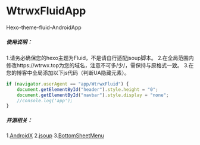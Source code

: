 # WtrwxFluidApp

Hexo-theme-fluid-AndroidApp

##### 使用说明：

1.请务必确保您的hexo主题为Fluid，不是请自行适配jsoup脚本。
2.在全局范围内修改https://wtrwx.top为您的域名，注意不可多/少/，需保持与原格式一致。
3.在您的博客中全局添加以下js代码（判断UA隐藏元素）。

```JavaScript
if (navigator.userAgent == "app/WtrwxFluid") {
    document.getElementById("header").style.height = "0";
    document.getElementById("navbar").style.display = "none";
    //console.log('app');
}
```

##### 开源相关：

1.[AndroidX](https://developer.android.com/topic/libraries/support-library/androidx-rn)
2.[jsoup](https://jsoup.org/)
3.[BottomSheetMenu](https://github.com/krossovochkin/BottomSheetMenu)
